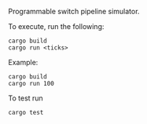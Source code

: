 Programmable switch pipeline simulator.

To execute, run the following:

    cargo build
    cargo run <ticks>

Example:

    cargo build
    cargo run 100

To test run

    cargo test

